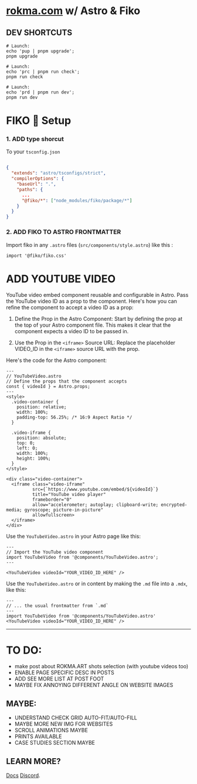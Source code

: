 # [rokma.com](https://rokma.com/) w/ Astro & Fiko

## DEV SHORTCUTS

```shell
# Launch:
echo 'pup | pnpm upgrade';
pnpm upgrade
```

```shell
# Launch:
echo 'prc | pnpm run check';
pnpm run check
```

```shell
# Launch:
echo 'prd | pnpm run dev';
pnpm run dev
```

# FIKO 👀 Setup

### 1. ADD type shorcut

To your `tsconfig.json`

```tsconfig.json

{
  "extends": "astro/tsconfigs/strict",
  "compilerOptions": {
    "baseUrl": ".",
    "paths": {
      ...
      "@fiko/*": ["node_modules/fiko/package/*"]
    }
  }
}

```

### 2. ADD FIKO TO ASTRO FRONTMATTER

Import fiko in any `.astro` files (`src/components/style.astro`) like this :

```style.astro
import '@fiko/fiko.css'
```

# ADD YOUTUBE VIDEO

YouTube video embed component reusable and configurable in Astro. Pass the YouTube video ID as a prop to the component. Here's how you can refine the component to accept a video ID as a prop:

1. Define the Prop in the Astro Component: Start by defining the prop at the top of your Astro component file. This makes it clear that the component expects a video ID to be passed in.

2. Use the Prop in the `<iframe>` Source URL: Replace the placeholder VIDEO_ID in the `<iframe>` source URL with the prop.

Here's the code for the Astro component:

```YouTubeVideo.astro
---
// YouTubeVideo.astro
// Define the props that the component accepts
const { videoId } = Astro.props;
---
<style>
  .video-container {
    position: relative;
    width: 100%;
    padding-top: 56.25%; /* 16:9 Aspect Ratio */
  }

  .video-iframe {
    position: absolute;
    top: 0;
    left: 0;
    width: 100%;
    height: 100%;
  }
</style>

<div class="video-container">
  <iframe class="video-iframe"
          src={`https://www.youtube.com/embed/${videoId}`}
          title="YouTube video player"
          frameborder="0"
          allow="accelerometer; autoplay; clipboard-write; encrypted-media; gyroscope; picture-in-picture"
          allowfullscreen>
  </iframe>
</div>
```

Use the `YouTubeVideo.astro` in your Astro page like this:

```page.astro
---
// Import the YouTube video component
import YouTubeVideo from '@components/YouTubeVideo.astro';
---

<YouTubeVideo videoId="YOUR_VIDEO_ID_HERE" />
```

Use the `YouTubeVideo.astro` or in content by making the `.md` file into a `.mdx`, like this:

```page.mdx
---
// ... the usual frontmatter from `.md`
---
import YouTubeVideo from '@components/YouTubeVideo.astro'
<YouTubeVideo videoId="YOUR_VIDEO_ID_HERE" />
```

---

# TO DO:

- make post about ROKMA.ART shots selection (with youtube videos too)
- ENABLE PAGE SPECIFIC DESC IN POSTS
- ADD SEE MORE LIST AT POST FOOT
- MAYBE FIX ANNOYING DIFFERENT ANGLE ON WEBSITE IMAGES

## MAYBE:

- UNDERSTAND CHECK GRID AUTO-FIT/AUTO-FILL
- MAYBE MORE NEW IMG FOR WEBSITES
- SCROLL ANIMATIONS MAYBE
- PRINTS AVAILABLE
- CASE STUDIES SECTION MAYBE

## LEARN MORE?

[Docs](https://docs.astro.build)
[Discord](https://astro.build/chat).

```

```
